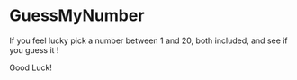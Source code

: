 # GuessMyNumber

If you feel lucky pick a number between 1 and 20, both included, and see if you guess it !

Good Luck!
